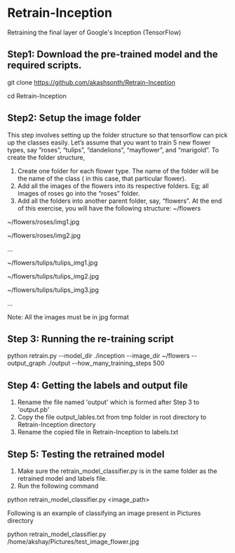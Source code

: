 # Retrain-Inception
Retraining the final layer of Google's Inception (TensorFlow)


## Step1: Download the pre-trained model and the required scripts.
git clone https://github.com/akashsonth/Retrain-Inception

cd Retrain-Inception


## Step2: Setup the image folder
This step involves setting up the folder structure so that tensorflow can pick up the classes easily. Let’s assume that you want to train 5 new flower types, say “roses”, “tulips”, “dandelions”, “mayflower”, and “marigold”. To create the folder structure,

1. Create one folder for each flower type. The name of the folder will be the name of the class ( in this case, that particular flower).
2. Add all the images of the flowers into its respective folders. Eg; all images of roses go into the “roses” folder.
3. Add all the folders into another parent folder, say, “flowers”.
At the end of this exercise, you will have the following structure:
~/flowers
 
~/flowers/roses/img1.jpg
 
~/flowers/roses/img2.jpg
 
...
 
~/flowers/tulips/tulips_img1.jpg
 
~/flowers/tulips/tulips_img2.jpg
 
~/flowers/tulips/tulips_img3.jpg
 
...

Note: All the images must be in jpg format
 
 
## Step 3: Running the re-training script
python retrain.py --model_dir ./inception --image_dir ~/flowers --output_graph ./output --how_many_training_steps 500


## Step 4: Getting the labels and output file
1. Rename the file named 'output' which is formed after Step 3 to 'output.pb'
2. Copy the file output_lables.txt from tmp folder in root directory to Retrain-Inception directory
3. Rename the copied file in Retrain-Inception to labels.txt


## Step 5: Testing the retrained model
1. Make sure the retrain_model_classifier.py is in the same folder as the retrained model and labels file.
2. Run the following command

python retrain_model_classifier.py <image_path>

Following is an example of classifying an image present in Pictures directory 

python retrain_model_classifier.py /home/akshay/Pictures/test_image_flower.jpg

